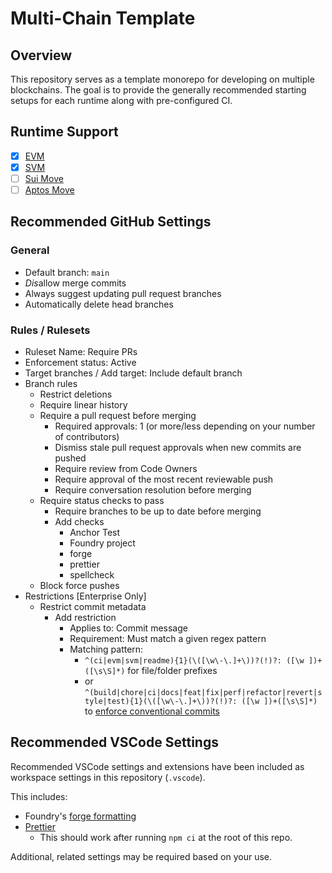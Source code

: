 # Multi-Chain Template

## Overview

This repository serves as a template monorepo for developing on multiple blockchains. The goal is to provide the generally recommended starting setups for each runtime along with pre-configured CI.

## Runtime Support

- [x] [EVM](https://ethereum.org/en/developers/docs/evm/)
- [x] [SVM](https://solana.com/developers/evm-to-svm/smart-contracts)
- [ ] [Sui Move](https://sui.io/move)
- [ ] [Aptos Move](https://aptos.dev/en/build/smart-contracts)

## Recommended GitHub Settings

### General

- Default branch: `main`
- *Dis*allow merge commits
- Always suggest updating pull request branches
- Automatically delete head branches

### Rules / Rulesets

- Ruleset Name: Require PRs
- Enforcement status: Active
- Target branches / Add target: Include default branch
- Branch rules
  - Restrict deletions
  - Require linear history
  - Require a pull request before merging
    - Required approvals: 1 (or more/less depending on your number of contributors)
    - Dismiss stale pull request approvals when new commits are pushed
    - Require review from Code Owners
    - Require approval of the most recent reviewable push
    - Require conversation resolution before merging
  - Require status checks to pass
    - Require branches to be up to date before merging
    - Add checks
      - Anchor Test
      - Foundry project
      - forge
      - prettier
      - spellcheck
  - Block force pushes
- Restrictions [Enterprise Only]
  - Restrict commit metadata
    - Add restriction
      - Applies to: Commit message
      - Requirement: Must match a given regex pattern
      - Matching pattern:
        - `^(ci|evm|svm|readme){1}(\([\w\-\.]+\))?(!)?: ([\w ])+([\s\S]*)` for file/folder prefixes
        - or `^(build|chore|ci|docs|feat|fix|perf|refactor|revert|style|test){1}(\([\w\-\.]+\))?(!)?: ([\w ])+([\s\S]*)` to [enforce conventional commits](https://docs.github.com/en/enterprise-cloud@latest/organizations/managing-organization-settings/creating-rulesets-for-repositories-in-your-organization#enforce-conventional-commits)

## Recommended VSCode Settings

Recommended VSCode settings and extensions have been included as workspace settings in this repository (`.vscode`).

This includes:

- Foundry's [forge formatting](https://book.getfoundry.sh/config/vscode#3-formatter)
- [Prettier](https://marketplace.visualstudio.com/items?itemName=esbenp.prettier-vscode)
  - This should work after running `npm ci` at the root of this repo.

Additional, related settings may be required based on your use.
